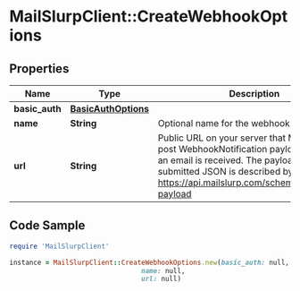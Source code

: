 # MailSlurpClient::CreateWebhookOptions

## Properties

Name | Type | Description | Notes
------------ | ------------- | ------------- | -------------
**basic_auth** | [**BasicAuthOptions**](BasicAuthOptions) |  | [optional] 
**name** | **String** | Optional name for the webhook | [optional] 
**url** | **String** | Public URL on your server that MailSlurp can post WebhookNotification payload to when an email is received. The payload of the submitted JSON is described by https://api.mailslurp.com/schemas/webhook-payload | [optional] 

## Code Sample

```ruby
require 'MailSlurpClient'

instance = MailSlurpClient::CreateWebhookOptions.new(basic_auth: null,
                                 name: null,
                                 url: null)
```


